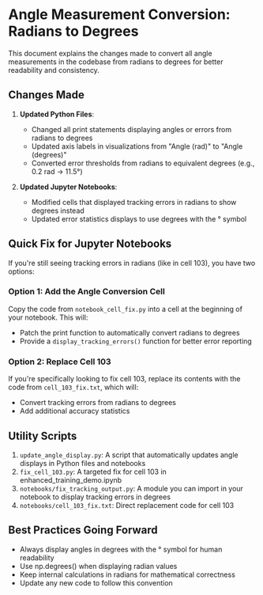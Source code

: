 # Angle Measurement Conversion: Radians to Degrees

This document explains the changes made to convert all angle measurements in the codebase from radians to degrees for better readability and consistency.

## Changes Made

1. **Updated Python Files**:
   - Changed all print statements displaying angles or errors from radians to degrees
   - Updated axis labels in visualizations from "Angle (rad)" to "Angle (degrees)"
   - Converted error thresholds from radians to equivalent degrees (e.g., 0.2 rad → 11.5°)

2. **Updated Jupyter Notebooks**:
   - Modified cells that displayed tracking errors in radians to show degrees instead
   - Updated error statistics displays to use degrees with the ° symbol

## Quick Fix for Jupyter Notebooks

If you're still seeing tracking errors in radians (like in cell 103), you have two options:

### Option 1: Add the Angle Conversion Cell

Copy the code from `notebook_cell_fix.py` into a cell at the beginning of your notebook. This will:
- Patch the print function to automatically convert radians to degrees
- Provide a `display_tracking_errors()` function for better error reporting

### Option 2: Replace Cell 103

If you're specifically looking to fix cell 103, replace its contents with the code from `cell_103_fix.txt`, which will:
- Convert tracking errors from radians to degrees
- Add additional accuracy statistics

## Utility Scripts

1. `update_angle_display.py`: A script that automatically updates angle displays in Python files and notebooks
2. `fix_cell_103.py`: A targeted fix for cell 103 in enhanced_training_demo.ipynb
3. `notebooks/fix_tracking_output.py`: A module you can import in your notebook to display tracking errors in degrees
4. `notebooks/cell_103_fix.txt`: Direct replacement code for cell 103

## Best Practices Going Forward

- Always display angles in degrees with the ° symbol for human readability
- Use np.degrees() when displaying radian values
- Keep internal calculations in radians for mathematical correctness
- Update any new code to follow this convention 